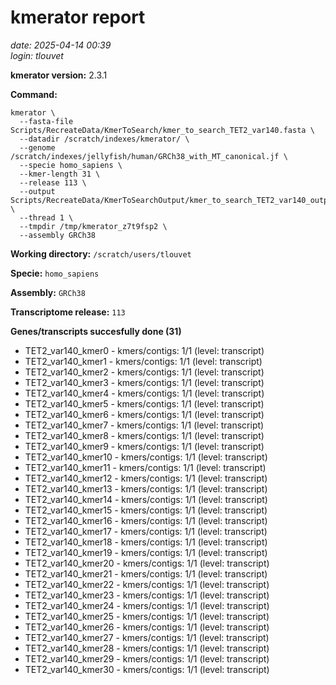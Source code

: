 # kmerator report
*date: 2025-04-14 00:39*  
*login: tlouvet*

**kmerator version:** 2.3.1

**Command:**

```
kmerator \
  --fasta-file Scripts/RecreateData/KmerToSearch/kmer_to_search_TET2_var140.fasta \
  --datadir /scratch/indexes/kmerator/ \
  --genome /scratch/indexes/jellyfish/human/GRCh38_with_MT_canonical.jf \
  --specie homo_sapiens \
  --kmer-length 31 \
  --release 113 \
  --output Scripts/RecreateData/KmerToSearchOutput/kmer_to_search_TET2_var140_output \
  --thread 1 \
  --tmpdir /tmp/kmerator_z7t9fsp2 \
  --assembly GRCh38
```

**Working directory:** `/scratch/users/tlouvet`

**Specie:** `homo_sapiens`

**Assembly:** `GRCh38`

**Transcriptome release:** `113`

**Genes/transcripts succesfully done (31)**

- TET2_var140_kmer0 - kmers/contigs: 1/1 (level: transcript)
- TET2_var140_kmer1 - kmers/contigs: 1/1 (level: transcript)
- TET2_var140_kmer2 - kmers/contigs: 1/1 (level: transcript)
- TET2_var140_kmer3 - kmers/contigs: 1/1 (level: transcript)
- TET2_var140_kmer4 - kmers/contigs: 1/1 (level: transcript)
- TET2_var140_kmer5 - kmers/contigs: 1/1 (level: transcript)
- TET2_var140_kmer6 - kmers/contigs: 1/1 (level: transcript)
- TET2_var140_kmer7 - kmers/contigs: 1/1 (level: transcript)
- TET2_var140_kmer8 - kmers/contigs: 1/1 (level: transcript)
- TET2_var140_kmer9 - kmers/contigs: 1/1 (level: transcript)
- TET2_var140_kmer10 - kmers/contigs: 1/1 (level: transcript)
- TET2_var140_kmer11 - kmers/contigs: 1/1 (level: transcript)
- TET2_var140_kmer12 - kmers/contigs: 1/1 (level: transcript)
- TET2_var140_kmer13 - kmers/contigs: 1/1 (level: transcript)
- TET2_var140_kmer14 - kmers/contigs: 1/1 (level: transcript)
- TET2_var140_kmer15 - kmers/contigs: 1/1 (level: transcript)
- TET2_var140_kmer16 - kmers/contigs: 1/1 (level: transcript)
- TET2_var140_kmer17 - kmers/contigs: 1/1 (level: transcript)
- TET2_var140_kmer18 - kmers/contigs: 1/1 (level: transcript)
- TET2_var140_kmer19 - kmers/contigs: 1/1 (level: transcript)
- TET2_var140_kmer20 - kmers/contigs: 1/1 (level: transcript)
- TET2_var140_kmer21 - kmers/contigs: 1/1 (level: transcript)
- TET2_var140_kmer22 - kmers/contigs: 1/1 (level: transcript)
- TET2_var140_kmer23 - kmers/contigs: 1/1 (level: transcript)
- TET2_var140_kmer24 - kmers/contigs: 1/1 (level: transcript)
- TET2_var140_kmer25 - kmers/contigs: 1/1 (level: transcript)
- TET2_var140_kmer26 - kmers/contigs: 1/1 (level: transcript)
- TET2_var140_kmer27 - kmers/contigs: 1/1 (level: transcript)
- TET2_var140_kmer28 - kmers/contigs: 1/1 (level: transcript)
- TET2_var140_kmer29 - kmers/contigs: 1/1 (level: transcript)
- TET2_var140_kmer30 - kmers/contigs: 1/1 (level: transcript)
